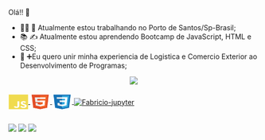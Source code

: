 Olá!! 🙂

- 🚂🚚 🚢 Atualmente estou trabalhando no Porto de Santos/Sp-Brasil;
- 📚 ✍️ Atualmente estou aprendendo Bootcamp de JavaScript, HTML e CSS;
-  🤝 ➕Eu quero unir minha experiencia de Logistica e Comercio Exterior ao Desenvolvimento de Programas;

<div align="center">
  <a href="https://github.com/Fabricionettto">
   <img height=" 170em " src="https://github-readme-stats.vercel.app/api/top-langs/?username=Fabricionettto&layout=compact&langs_count=7&theme=dracula"/>
</div>

  <div style="display: inline_block"><br>
  <img align="center" alt="Fabricio-Js" height="30" width="40" src="https://raw.githubusercontent.com/devicons/devicon/master/icons/javascript/javascript-plain.svg">
  <img align="center" alt="Fabricio-HTML" height="30" width="40" src="https://raw.githubusercontent.com/devicons/devicon/master/icons/html5/html5-original.svg">
  <img align="center" alt="Fabricio-CSS" height="30" width="40" src="https://raw.githubusercontent.com/devicons/devicon/master/icons/css3/css3-original.svg">
  <img align="center" alt="Fabricio-jupyter" height="30" width="40" src="https://cdn.jsdelivr.net/gh/devicons/devicon/icons/adonisjs/adonisjs-original.svg">
</div>
  
 ##
  
  <div> 
  
  <a href="https://www.instagram.com/fabricionettto09/"><img src="https://img.shields.io/badge/-Instagram-%23E4405F?style=for-the-badge&logo=instagram&logoColor=white" target="_blank"></a> 
  <a href = "mailto:fabricionettto@gmail.com"><img src="https://img.shields.io/badge/-Gmail-%23333?style=for-the-badge&logo=gmail&logoColor=white" target="_blank"></a>
    <a href="linkedin.com/in/fabricio-neto-pcd-aba05b27" target="_blank"><img src="https://img.shields.io/badge/-LinkedIn-%230077B5?style=for-the-badge&logo=linkedin&logoColor=white" target="_blank"></a>


 
</div>
